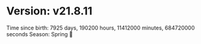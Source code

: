 # Version: v21.8.11
Time since birth: 7925 days, 190200 hours, 11412000 minutes, 684720000 seconds
Season: Spring 🌸
